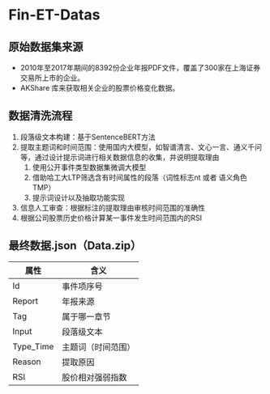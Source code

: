 # Fin-ET-Datas
## 原始数据集来源
- 2010年至2017年期间的8392份企业年报PDF文件，覆盖了300家在上海证券交易所上市的企业。
- AKShare 库来获取相关企业的股票价格变化数据。
## 数据清洗流程
1. 段落级文本构建：基于SentenceBERT方法
2. 提取主题词和时间范围：使用国内大模型，如智谱清言、文心一言、通义千问等，通过设计提示词进行相关数据信息的收集，并说明提取理由
   1. 使用公开事件类型数据集微调大模型
   2. 借助哈工大LTP筛选含有时间属性的段落（词性标志nt 或者 语义角色TMP）
   3. 提示词设计以及抽取功能实现
4. 信息人工审查：根据标注的提取理由审核时间范围的准确性
5. 根据公司股票历史价格计算某一事件发生时间范围内的RSI
## 最终数据.json（Data.zip）
| 属性      | 含义              |
| ----      | ----             |
| Id        | 事件项序号        |
| Report    | 年报来源          |
| Tag       | 属于哪一章节      |
| Input     | 段落级文本        |
| Type_Time | 主题词（时间范围） |
| Reason    | 提取原因          |
| RSI       | 股价相对强弱指数   |

